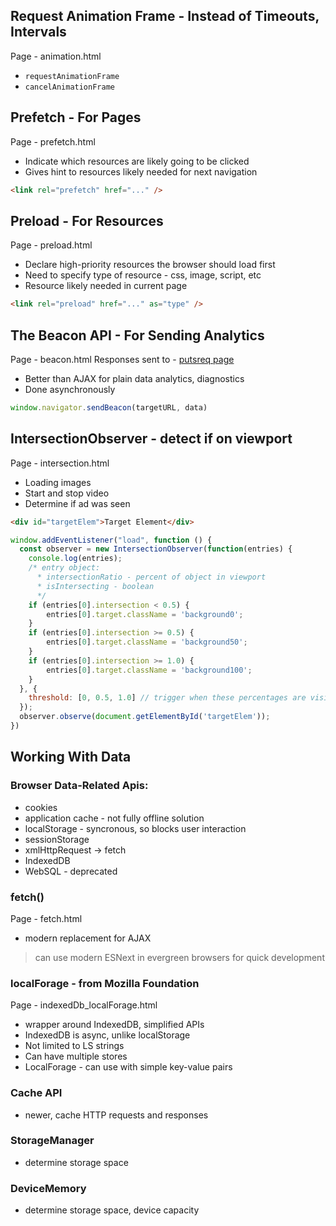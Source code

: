 
## Request Animation Frame - Instead of Timeouts, Intervals
Page - animation.html
* `requestAnimationFrame`
* `cancelAnimationFrame`

## Prefetch - For Pages
Page - prefetch.html
* Indicate which resources are likely going to be clicked
* Gives hint to resources likely needed for next navigation
```html
<link rel="prefetch" href="..." />
```

## Preload - For Resources
Page - preload.html
* Declare high-priority resources the browser should load first
* Need to specify type of resource - css, image, script, etc
* Resource likely needed in current page
```html
<link rel="preload" href="..." as="type" />
```

## The Beacon API - For Sending Analytics
Page - beacon.html
Responses sent to - [putsreq page](https://putsreq.com/Nnb3fKfklR9vYMDIcbQI/inspect)
* Better than AJAX for plain data analytics, diagnostics
* Done asynchronously
```js
window.navigator.sendBeacon(targetURL, data)
```

## IntersectionObserver - detect if on viewport
Page - intersection.html
* Loading images
* Start and stop video
* Determine if ad was seen
```html
<div id="targetElem">Target Element</div>
```
```js
window.addEventListener("load", function () {
  const observer = new IntersectionObserver(function(entries) {
    console.log(entries);
    /* entry object:
      * intersectionRatio - percent of object in viewport
      * isIntersecting - boolean
      */
    if (entries[0].intersection < 0.5) {
        entries[0].target.className = 'background0';
    }
    if (entries[0].intersection >= 0.5) {
        entries[0].target.className = 'background50';
    }
    if (entries[0].intersection >= 1.0) {
        entries[0].target.className = 'background100';
    }
  }, {
    threshold: [0, 0.5, 1.0] // trigger when these percentages are visible
  });
  observer.observe(document.getElementById('targetElem'));
})

```

## Working With Data
### Browser Data-Related Apis:
- cookies
- application cache - not fully offline solution
- localStorage - syncronous, so blocks user interaction
- sessionStorage
- xmlHttpRequest -> fetch
- IndexedDB
- WebSQL - deprecated


### fetch()
Page - fetch.html
- modern replacement for AJAX
> can use modern ESNext in evergreen browsers for quick development

### localForage - from Mozilla Foundation
Page - indexedDb_localForage.html
- wrapper around IndexedDB, simplified APIs
- IndexedDB is async, unlike localStorage
- Not limited to LS strings
- Can have multiple stores
- LocalForage - can use with simple key-value pairs

### Cache API
- newer, cache HTTP requests and responses

### StorageManager
- determine storage space

### DeviceMemory
- determine storage space, device capacity
